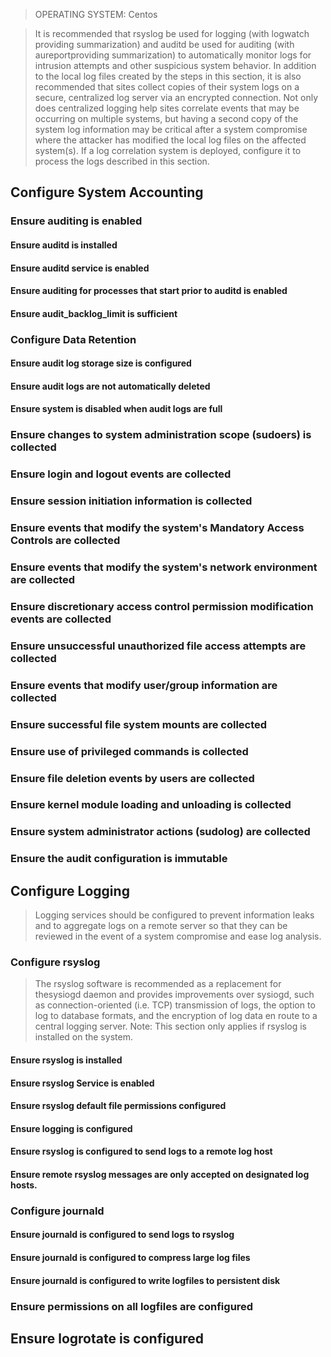 > OPERATING SYSTEM: Centos

>It is recommended that rsyslog be used for logging (with logwatch providing summarization) and auditd be used for auditing (with aureportproviding summarization) to automatically monitor logs for intrusion attempts and other suspicious system behavior.
In addition to the local log files created by the steps in this section, it is also recommended that sites collect copies of their system logs on a secure, centralized log server via an encrypted connection. Not only does centralized logging help sites correlate events that may be occurring on multiple systems, but having a second copy of the system log information may be critical after a system compromise where the attacker has modified the local log files on the affected system(s). If a log correlation system is deployed, configure it to process the logs described in this section.

## Configure System Accounting

### Ensure auditing is enabled

#### Ensure auditd is installed 

#### Ensure auditd service is enabled 

#### Ensure auditing for processes that start prior to auditd is enabled 

#### Ensure audit_backlog_limit is sufficient 



### Configure Data Retention

#### Ensure audit log storage size is configured 

#### Ensure audit logs are not automatically deleted 

#### Ensure system is disabled when audit logs are full 

### Ensure changes to system administration scope (sudoers) is collected 

### Ensure login and logout events are collected

### Ensure session initiation information is collected 

### Ensure events that modify the system's Mandatory Access Controls are collected 

### Ensure events that modify the system's network environment are collected 

### Ensure discretionary access control permission modification events are collected 

### Ensure unsuccessful unauthorized file access attempts are collected 

### Ensure events that modify user/group information are collected 

### Ensure successful file system mounts are collected 

### Ensure use of privileged commands is collected 

### Ensure file deletion events by users are collected 

### Ensure kernel module loading and unloading is collected 

### Ensure system administrator actions (sudolog) are collected 

### Ensure the audit configuration is immutable 




## Configure Logging
> Logging services should be configured to prevent information leaks and to aggregate logs on a remote server so that they can be reviewed in the event of a system compromise and ease log analysis. 

### Configure rsyslog
> The rsyslog software is recommended as a replacement for thesysiogd daemon and provides improvements over sysiogd, such as connection-oriented (i.e. TCP) transmission of logs, the option to log to database formats, and the encryption of log data en route to a central logging server. Note: This section only applies if rsyslog is installed on the system. 

#### Ensure rsyslog is installed 

#### Ensure rsyslog Service is enabled 

#### Ensure rsyslog default file permissions configured 

#### Ensure logging is configured 

#### Ensure rsyslog is configured to send logs to a remote log host

#### Ensure remote rsyslog messages are only accepted on designated log hosts. 

### Configure journald 

#### Ensure journald is configured to send logs to rsyslog 

#### Ensure journald is configured to compress large log files 

#### Ensure journald is configured to write logfiles to persistent disk

### Ensure permissions on all logfiles are configured 

## Ensure logrotate is configured 
